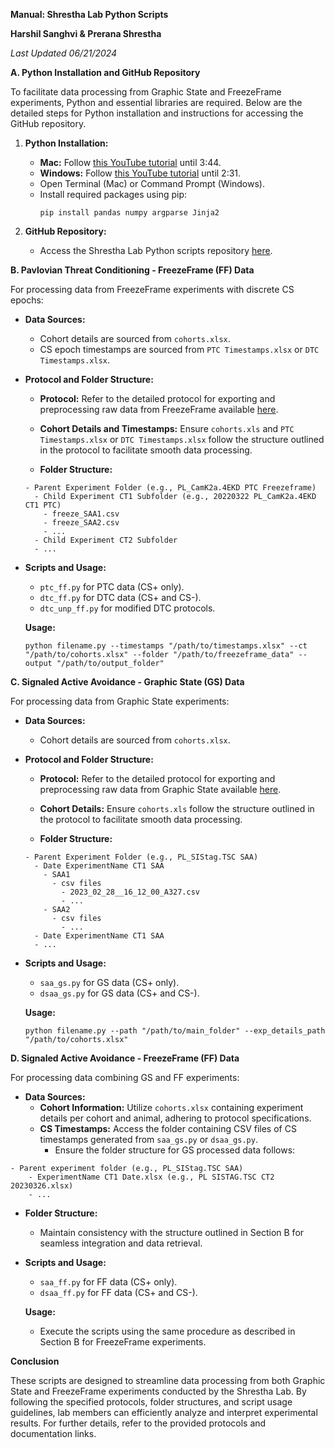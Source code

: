**Manual: Shrestha Lab Python Scripts**

**Harshil Sanghvi & Prerana Shrestha**

_Last Updated 06/21/2024_

**A. Python Installation and GitHub Repository**

To facilitate data processing from Graphic State and FreezeFrame experiments, Python and essential libraries are required. Below are the detailed steps for Python installation and instructions for accessing the GitHub repository.

1. **Python Installation:**
   - **Mac:** Follow [this YouTube tutorial](https://youtu.be/nhv82tvFfkM) until 3:44.
   - **Windows:** Follow [this YouTube tutorial](https://youtu.be/ERcsRnUQ64s) until 2:31.
   - Open Terminal (Mac) or Command Prompt (Windows).
   - Install required packages using pip:
     ```
     pip install pandas numpy argparse Jinja2
     ```

2. **GitHub Repository:**
   - Access the Shrestha Lab Python scripts repository [here](https://github.com/harshil-sanghvi/Shrestha-Lab).

**B. Pavlovian Threat Conditioning - FreezeFrame (FF) Data**

For processing data from FreezeFrame experiments with discrete CS epochs:

- **Data Sources:**
  - Cohort details are sourced from `cohorts.xlsx`.
  - CS epoch timestamps are sourced from `PTC Timestamps.xlsx` or `DTC Timestamps.xlsx`.

- **Protocol and Folder Structure:**

	-   **Protocol:**  Refer to the detailed protocol for exporting and preprocessing raw data from FreezeFrame available  [here](https://docs.google.com/document/d/1-GL7XAA1Yo-S_kxhXourc54XA5-0dqa0jA3sxfy8ZHM/edit#heading=h.r7fsm9fq7bbj).
	-   **Cohort Details and Timestamps:**  Ensure  `cohorts.xls`  and   `PTC Timestamps.xlsx`  or  `DTC Timestamps.xlsx` follow the structure outlined in the protocol to facilitate smooth data processing.

	- **Folder Structure:**
  ```
  - Parent Experiment Folder (e.g., PL_CamK2a.4EKD PTC Freezeframe)
    - Child Experiment CT1 Subfolder (e.g., 20220322 PL_CamK2a.4EKD CT1 PTC)
      - freeze_SAA1.csv
      - freeze_SAA2.csv
      - ...
    - Child Experiment CT2 Subfolder
    - ...
  ```

- **Scripts and Usage:**
  - `ptc_ff.py` for PTC data (CS+ only).
  - `dtc_ff.py` for DTC data (CS+ and CS-).
  - `dtc_unp_ff.py` for modified DTC protocols.

  **Usage:**
  ```
  python filename.py --timestamps "/path/to/timestamps.xlsx" --ct "/path/to/cohorts.xlsx" --folder "/path/to/freezeframe_data" --output "/path/to/output_folder"
  ```

**C. Signaled Active Avoidance - Graphic State (GS) Data**

For processing data from Graphic State experiments:

- **Data Sources:**
  - Cohort details are sourced from `cohorts.xlsx`.

- **Protocol and Folder Structure:**
	-   **Protocol:**  Refer to the detailed protocol for exporting and preprocessing raw data from Graphic State available  [here](https://docs.google.com/document/d/17RiWy8IkbLBCMEBfHGFb2WbEahipzEGvwAm_slDDRR0/edit#heading=h.ra1nhlil3bl7).
	-   **Cohort Details:**  Ensure  `cohorts.xls`  follow the structure outlined in the protocol to facilitate smooth data processing.

	- **Folder Structure:**
  ```
  - Parent Experiment Folder (e.g., PL_SIStag.TSC SAA)
    - Date ExperimentName CT1 SAA
      - SAA1
        - csv files
          - 2023_02_28__16_12_00_A327.csv
          - ...
      - SAA2
        - csv files
          - ...
    - Date ExperimentName CT1 SAA
    - ...
  ```

- **Scripts and Usage:**
  - `saa_gs.py` for GS data (CS+ only).
  - `dsaa_gs.py` for GS data (CS+ and CS-).

  **Usage:**
  ```
  python filename.py --path "/path/to/main_folder" --exp_details_path "/path/to/cohorts.xlsx"
  ```

**D. Signaled Active Avoidance - FreezeFrame (FF) Data**

For processing data combining GS and FF experiments:

- **Data Sources:**
  - **Cohort Information:** Utilize `cohorts.xlsx` containing experiment details per cohort and animal, adhering to protocol specifications.
  - **CS Timestamps:** Access the folder containing CSV files of CS timestamps generated from `saa_gs.py` or `dsaa_gs.py`.
	  - Ensure the folder structure for GS processed data follows:

```
- Parent experiment folder (e.g., PL_SIStag.TSC SAA)
    - ExperimentName CT1 Date.xlsx (e.g., PL SISTAG.TSC CT2 20230326.xlsx)
    - ...
 ```

- **Folder Structure:**
  - Maintain consistency with the structure outlined in Section B for seamless integration and data retrieval.

- **Scripts and Usage:**
  - `saa_ff.py` for FF data (CS+ only).
  - `dsaa_ff.py` for FF data (CS+ and CS-).

  **Usage:**
   - Execute the scripts using the same procedure as described in Section B for FreezeFrame experiments.


**Conclusion**

These scripts are designed to streamline data processing from both Graphic State and FreezeFrame experiments conducted by the Shrestha Lab. By following the specified protocols, folder structures, and script usage guidelines, lab members can efficiently analyze and interpret experimental results. For further details, refer to the provided protocols and documentation links.
